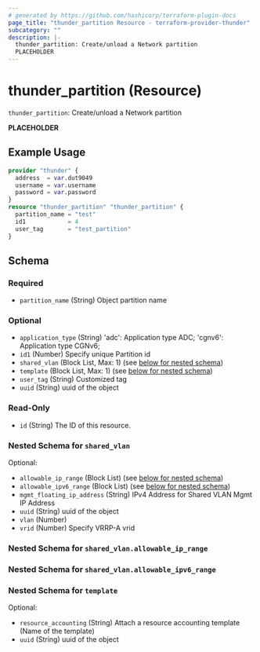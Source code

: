 ```yaml
---
# generated by https://github.com/hashicorp/terraform-plugin-docs
page_title: "thunder_partition Resource - terraform-provider-thunder"
subcategory: ""
description: |-
  thunder_partition: Create/unload a Network partition
  PLACEHOLDER
---
```


# thunder_partition (Resource)

`thunder_partition`: Create/unload a Network partition

__PLACEHOLDER__

## Example Usage

```terraform
provider "thunder" {
  address  = var.dut9049
  username = var.username
  password = var.password
}
resource "thunder_partition" "thunder_partition" {
  partition_name = "test"
  id1            = 4
  user_tag       = "test_partition"
}
```

<!-- schema generated by tfplugindocs -->
## Schema

### Required

- `partition_name` (String) Object partition name

### Optional

- `application_type` (String) 'adc': Application type ADC; 'cgnv6': Application type CGNv6;
- `id1` (Number) Specify unique Partition id
- `shared_vlan` (Block List, Max: 1) (see [below for nested schema](#nestedblock--shared_vlan))
- `template` (Block List, Max: 1) (see [below for nested schema](#nestedblock--template))
- `user_tag` (String) Customized tag
- `uuid` (String) uuid of the object

### Read-Only

- `id` (String) The ID of this resource.

<a id="nestedblock--shared_vlan"></a>
### Nested Schema for `shared_vlan`

Optional:

- `allowable_ip_range` (Block List) (see [below for nested schema](#nestedblock--shared_vlan--allowable_ip_range))
- `allowable_ipv6_range` (Block List) (see [below for nested schema](#nestedblock--shared_vlan--allowable_ipv6_range))
- `mgmt_floating_ip_address` (String) IPv4 Address for Shared VLAN Mgmt IP Address
- `uuid` (String) uuid of the object
- `vlan` (Number)
- `vrid` (Number) Specify VRRP-A vrid

<a id="nestedblock--shared_vlan--allowable_ip_range"></a>
### Nested Schema for `shared_vlan.allowable_ip_range`


<a id="nestedblock--shared_vlan--allowable_ipv6_range"></a>
### Nested Schema for `shared_vlan.allowable_ipv6_range`



<a id="nestedblock--template"></a>
### Nested Schema for `template`

Optional:

- `resource_accounting` (String) Attach a resource accounting template (Name of the template)
- `uuid` (String) uuid of the object



